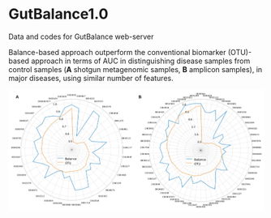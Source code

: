 # GutBalance1.0
Data and codes for GutBalance web-server

Balance-based approach outperform the conventional biomarker (OTU)-based approach in terms of AUC in distinguishing disease samples from control samples (**A** shotgun metagenomic samples, **B** amplicon samples), in major diseases, using similar number of features.

![Balance_OTU_AUC_comparison](./Balance_OTU_AUC_comparison/Figure_7_A-Shotgun_B-Amplicon.png)
